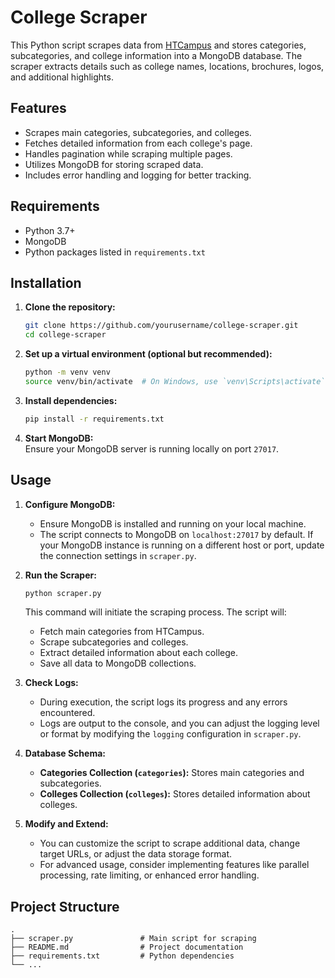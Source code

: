# College Scraper

This Python script scrapes data from [HTCampus](http://www.htcampus.com/) and stores categories, subcategories, and college information into a MongoDB database. The scraper extracts details such as college names, locations, brochures, logos, and additional highlights.

## Features

- Scrapes main categories, subcategories, and colleges.
- Fetches detailed information from each college's page.
- Handles pagination while scraping multiple pages.
- Utilizes MongoDB for storing scraped data.
- Includes error handling and logging for better tracking.

## Requirements

- Python 3.7+
- MongoDB
- Python packages listed in `requirements.txt`

## Installation

1. **Clone the repository:**

    ```bash
    git clone https://github.com/yourusername/college-scraper.git
    cd college-scraper
    ```

2. **Set up a virtual environment (optional but recommended):**

    ```bash
    python -m venv venv
    source venv/bin/activate  # On Windows, use `venv\Scripts\activate`
    ```

3. **Install dependencies:**

    ```bash
    pip install -r requirements.txt
    ```

4. **Start MongoDB:**  
   Ensure your MongoDB server is running locally on port `27017`.

## Usage

1. **Configure MongoDB:**
   - Ensure MongoDB is installed and running on your local machine.
   - The script connects to MongoDB on `localhost:27017` by default. If your MongoDB instance is running on a different host or port, update the connection settings in `scraper.py`.

2. **Run the Scraper:**

    ```bash
    python scraper.py
    ```

    This command will initiate the scraping process. The script will:
    - Fetch main categories from HTCampus.
    - Scrape subcategories and colleges.
    - Extract detailed information about each college.
    - Save all data to MongoDB collections.

3. **Check Logs:**
   - During execution, the script logs its progress and any errors encountered.
   - Logs are output to the console, and you can adjust the logging level or format by modifying the `logging` configuration in `scraper.py`.

4. **Database Schema:**

    - **Categories Collection (`categories`):** Stores main categories and subcategories.
    - **Colleges Collection (`colleges`):** Stores detailed information about colleges.

5. **Modify and Extend:**
   - You can customize the script to scrape additional data, change target URLs, or adjust the data storage format.
   - For advanced usage, consider implementing features like parallel processing, rate limiting, or enhanced error handling.

## Project Structure

```plaintext
.
├── scraper.py               # Main script for scraping
├── README.md                # Project documentation
├── requirements.txt         # Python dependencies
└── ...
